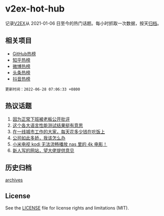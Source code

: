 # v2ex-hot-hub

 记录[V2EX](https://www.v2ex.com/)从 2021-01-06 日至今的热门话题。每小时抓取一次数据，按天[归档](archives)。
 
 ## 相关项目

- [GitHub热榜](https://github.com/snaildev/github-hot-hub)
- [知乎热榜](https://github.com/snaildev/zhihu-hot-hub)
- [微博热榜](https://github.com/snaildev/weibo-hot-hub)
- [头条热榜](https://github.com/snaildev/toutiao-hot-hub)
- [抖音热榜](https://github.com/snaildev/douyin-hot-hub)


 `更新时间：2022-06-28 07:06:33 +0800`

## 热议话题

1. [因为正常下班被老板公开批评](https://www.v2ex.com/t/862395)
1. [这个各大语言性能测试结果挺有意思](https://www.v2ex.com/t/862452)
1. [在一线城市工作的大家，每天花多少钱在吃饭上](https://www.v2ex.com/t/862448)
1. [公司如此多娇，我该怎么办](https://www.v2ex.com/t/862406)
1. [小米电视 kodi 无法流畅播放 nas 里的 4k 电影！](https://www.v2ex.com/t/862484)
1. [新人写的网站，望大佬提供意见](https://www.v2ex.com/t/862397)

## 历史归档

[archives](archives)

## License

See the [LICENSE](LICENSE) file for license rights and limitations (MIT).
